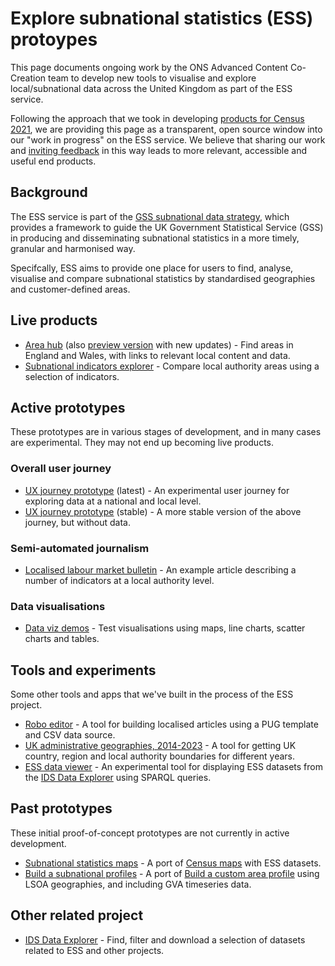 # Explore subnational statistics (ESS) protoypes

This page documents ongoing work by the ONS Advanced Content Co-Creation team to develop new tools to visualise and explore local/subnational data across the United Kingdom as part of the ESS service.

Following the approach that we took in developing [products for Census 2021](https://github.com/ONSvisual/census-prototypes), we are providing this page as a transparent, open source window into our "work in progress" on the ESS service. We believe that sharing our work and [inviting feedback](https://github.com/ONSvisual/ess-prototypes/issues) in this way leads to more relevant, accessible and useful end products.

## Background

The ESS service is part of the [GSS subnational data strategy](https://analysisfunction.civilservice.gov.uk/policy-store/gss-subnational-data-strategy/), which provides a framework to guide the UK Government Statistical Service (GSS) in producing and disseminating subnational statistics in a more timely, granular and harmonised way.

Specifcally, ESS aims to provide one place for users to find, analyse, visualise and compare subnational statistics by standardised geographies and customer-defined areas.

## Live products

- [Area hub](https://www.ons.gov.uk/visualisations/areas/) (also [preview version](https://onsvisual.github.io/geo-hub/) with new updates) - Find areas in England and Wales, with links to relevant local content and data.
- [Subnational indicators explorer](https://www.ons.gov.uk/peoplepopulationandcommunity/wellbeing/articles/subnationalindicatorsexplorer/2022-01-06) - Compare local authority areas using a selection of indicators.

## Active prototypes

These prototypes are in various stages of development, and in many cases are experimental. They may not end up becoming live products.

### Overall user journey

- [UX journey prototype](https://onsvisual.github.io/ess-template/) (latest) - An experimental user journey for exploring data at a national and local level.
- [UX journey prototype](https://ess-prototypes-temp.netlify.app/Ahmad/ess-template/) (stable) - A more stable version of the above journey, but without data.

### Semi-automated journalism

- [Localised labour market bulletin](https://ess-prototypes-temp.netlify.app/Dan_Wainwright/ESS/employment_local_bulletin/) - An example article describing a number of indicators at a local authority level.

### Data visualisations

- [Data viz demos](https://ess-prototypes-temp.netlify.app/Ahmad/ess-demo/) - Test visualisations using maps, line charts, scatter charts and tables.

## Tools and experiments

Some other tools and apps that we've built in the process of the ESS project.

- [Robo editor](https://onsvisual.github.io/robo-editor/) - A tool for building localised articles using a PUG template and CSV data source.
- [UK administrative geographies, 2014-2023](https://onsvisual.github.io/uk-topojson/) - A tool for getting UK country, region and local authority boundaries for different years.
- [ESS data viewer](https://svelte.dev/repl/b1486e5239df41f78220f749120bfbb6?version=3.59.1) - An experimental tool for displaying ESS datasets from the [IDS Data Explorer](https://beta.gss-data.org.uk/) using SPARQL queries.

## Past prototypes

These initial proof-of-concept prototypes are not currently in active development.

- [Subnational statistics maps](https://deploy-preview-491--dp-census-atlas.netlify.app/) - A port of [Census maps](https://www.ons.gov.uk/census/maps) with ESS datasets.
- [Build a subnational profiles](https://deploy-preview-8--stately-salamander-b9768e.netlify.app/) - A port of [Build a custom area profile](https://www.ons.gov.uk/visualisations/customprofiles/) using LSOA geographies, and including GVA timeseries data.

## Other related project

- [IDS Data Explorer](https://beta.gss-data.org.uk/) - Find, filter and download a selection of datasets related to ESS and other projects.
